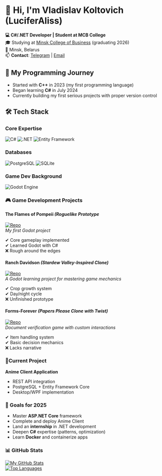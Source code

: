 # 👋 Hi, I'm Vladislav Koltovich (LuciferAliss)

**💻 C#/.NET Developer | Student at MCB College**  
🎓 Studying at [Minsk College of Business](https://www.mcb.by/) (graduating 2026)  
📍 Minsk, Belarus  
📫 **Contact**: [Telegram](https://t.me/LuciferAliss) | [Email](mailto:vladislav.a.koltovich@gmail.com)  

## 🚀 My Programming Journey
- Started with **C++** in 2023 (my first programming language)  
- Began learning **C#** in July 2024
- Currently building my first serious projects with proper version control  

## 🛠️ Tech Stack

### **Core Expertise**
![C#](https://img.shields.io/badge/-C%23-239120?logo=c-sharp&logoColor=white)
![.NET](https://img.shields.io/badge/-.NET-512BD4?logo=.net&logoColor=white)
![Entity Framework](https://img.shields.io/badge/-Entity%20Framework-512BD4?logo=.net&logoColor=white)

### **Databases**
![PostgreSQL](https://img.shields.io/badge/-PostgreSQL-4169E1?logo=postgresql&logoColor=white)
![SQLite](https://img.shields.io/badge/-SQLite-003B57?logo=sqlite&logoColor=white)

### **Game Dev Background**
![Godot Engine](https://img.shields.io/badge/-Godot-478CBF?logo=godot-engine&logoColor=white)

### 🎮 Game Development Projects

#### **The Flames of Pompeii** _(Roguelike Prototype_  
[![Repo](https://img.shields.io/badge/GitHub-Repository-181717?logo=github)](https://github.com/LuciferAliss/The-Flames-of-Pompeii)  
_My first Godot project_

✔ Core gameplay implemented  
✔ Learned Godot with C#   
❌ Rough around the edges  

#### **Ranch Davidson** _(Stardew Valley-Inspired Clone)_
[![Repo](https://img.shields.io/badge/GitHub-Repository-181717?logo=github)](https://github.com/LuciferAliss/Ranch-Davidson)  
_A Godot learning project for mastering game mechanics_

✔ Crop growth system  
✔ Day/night cycle  
❌ Unfinished prototype  

#### **Forms-Forever** _(Papers Please Clone with Twist)_  
[![Repo](https://img.shields.io/badge/GitHub-Repository-181717?logo=github)](https://github.com/LuciferAliss/Forms-Forever)  
_Document verification game with custom interactions_

✔ Item handling system  
✔ Basic decision mechanics  
❌ Lacks narrative
### 🌟**Current Project**
**Anime Client Application**  
- REST API integration  
- PostgreSQL + Entity Framework Core  
- Desktop/WPF implementation

### 🎯 Goals for 2025
- Master **ASP.NET Core** framework  
- Complete and deploy Anime Client  
- Land an **internship** in .NET development  
- Deepen **C#** expertise (patterns, optimization) 
- Learn **Docker** and containerize apps

### 📊 GitHub Stats
[![My GitHub Stats](https://github-readme-stats.vercel.app/api?username=LuciferAliss&show_icons=true&theme=dark&hide_title=true)](https://github.com/LuciferAliss)  
[![Top Languages](https://github-readme-stats.vercel.app/api/top-langs/?username=LuciferAliss&layout=compact&theme=dark&hide=html,css)](https://github.com/LuciferAliss)  